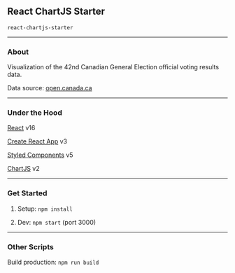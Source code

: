 ## React ChartJS Starter

`react-chartjs-starter`

---

### About

Visualization of the 42nd Canadian General Election official voting results data.

Data source: [open.canada.ca](https://open.canada.ca/data/en/dataset/775f3136-1aa3-4854-a51e-1a2dab362525)

---

### Under the Hood

[React](https://reactjs.org) v16

[Create React App](https://create-react-app.dev) v3

[Styled Components](https://www.styled-components.com) v5

[ChartJS](https://www.chartjs.org) v2

---

### Get Started

1. Setup: `npm install`

2. Dev: `npm start` (port 3000)

---

### Other Scripts

Build production: `npm run build`
